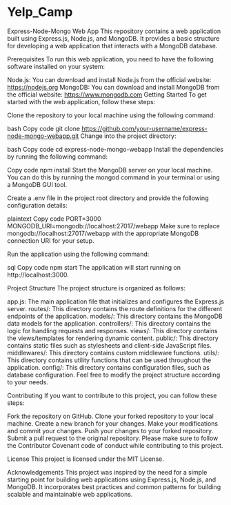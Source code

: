 # Yelp_Camp

Express-Node-Mongo Web App
This repository contains a web application built using Express.js, Node.js, and MongoDB. It provides a basic structure for developing a web application that interacts with a MongoDB database.

Prerequisites
To run this web application, you need to have the following software installed on your system:

Node.js: You can download and install Node.js from the official website: https://nodejs.org
MongoDB: You can download and install MongoDB from the official website: https://www.mongodb.com
Getting Started
To get started with the web application, follow these steps:

Clone the repository to your local machine using the following command:

bash
Copy code
git clone https://github.com/your-username/express-node-mongo-webapp.git
Change into the project directory:

bash
Copy code
cd express-node-mongo-webapp
Install the dependencies by running the following command:

Copy code
npm install
Start the MongoDB server on your local machine. You can do this by running the mongod command in your terminal or using a MongoDB GUI tool.

Create a .env file in the project root directory and provide the following configuration details:

plaintext
Copy code
PORT=3000
MONGODB_URI=mongodb://localhost:27017/webapp
Make sure to replace mongodb://localhost:27017/webapp with the appropriate MongoDB connection URI for your setup.

Run the application using the following command:

sql
Copy code
npm start
The application will start running on http://localhost:3000.

Project Structure
The project structure is organized as follows:

app.js: The main application file that initializes and configures the Express.js server.
routes/: This directory contains the route definitions for the different endpoints of the application.
models/: This directory contains the MongoDB data models for the application.
controllers/: This directory contains the logic for handling requests and responses.
views/: This directory contains the views/templates for rendering dynamic content.
public/: This directory contains static files such as stylesheets and client-side JavaScript files.
middlewares/: This directory contains custom middleware functions.
utils/: This directory contains utility functions that can be used throughout the application.
config/: This directory contains configuration files, such as database configuration.
Feel free to modify the project structure according to your needs.

Contributing
If you want to contribute to this project, you can follow these steps:

Fork the repository on GitHub.
Clone your forked repository to your local machine.
Create a new branch for your changes.
Make your modifications and commit your changes.
Push your changes to your forked repository.
Submit a pull request to the original repository.
Please make sure to follow the Contributor Covenant code of conduct while contributing to this project.

License
This project is licensed under the MIT License.

Acknowledgements
This project was inspired by the need for a simple starting point for building web applications using Express.js, Node.js, and MongoDB. It incorporates best practices and common patterns for building scalable and maintainable web applications.
